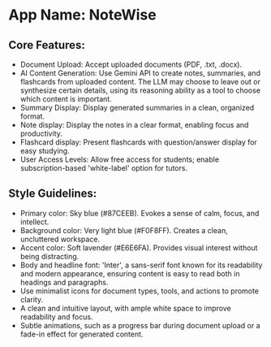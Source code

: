 # **App Name**: NoteWise

## Core Features:

- Document Upload: Accept uploaded documents (PDF, .txt, .docx).
- AI Content Generation: Use Gemini API to create notes, summaries, and flashcards from uploaded content. The LLM may choose to leave out or synthesize certain details, using its reasoning ability as a tool to choose which content is important.
- Summary Display: Display generated summaries in a clean, organized format.
- Note display: Display the notes in a clear format, enabling focus and productivity.
- Flashcard display: Present flashcards with question/answer display for easy studying.
- User Access Levels: Allow free access for students; enable subscription-based 'white-label' option for tutors.

## Style Guidelines:

- Primary color: Sky blue (#87CEEB). Evokes a sense of calm, focus, and intellect.
- Background color: Very light blue (#F0F8FF). Creates a clean, uncluttered workspace.
- Accent color: Soft lavender (#E6E6FA).  Provides visual interest without being distracting.
- Body and headline font: 'Inter', a sans-serif font known for its readability and modern appearance, ensuring content is easy to read both in headings and paragraphs.
- Use minimalist icons for document types, tools, and actions to promote clarity.
- A clean and intuitive layout, with ample white space to improve readability and focus.
- Subtle animations, such as a progress bar during document upload or a fade-in effect for generated content.